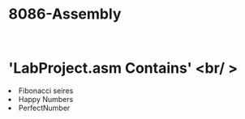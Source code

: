 # 8086-Assembly </br > </br >

# 'LabProject.asm Contains' <br/ >
<li>Fibonacci seires</li>
<li>Happy Numbers</li>
<li>PerfectNumber</li>
